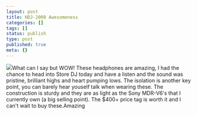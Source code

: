 ```yaml
---
layout: post
title: HDJ-2000 Awesomeness
categories: []
tags: []
status: publish
type: post
published: true
meta: {}
---
```

![](/static/4f331d1f8754c7ec090e554a/50fe1c99e4b01c920a89f452/50fe1c99e4b01c920a89f4b1/1259290260137/iphone-20091126195240-1.jpg/1000w)What can I say but WOW! These headphones are amazing, I had the chance to head into Store DJ today and have a listen and the sound was pristine, brilliant highs and heart pumping lows. The isolation is another key point, you can barely hear youself talk when wearing these. The construction is sturdy and they are as light as the Sony MDR-V6's that I currently own (a big selling point).  The $400+ price tag is worth it and I can't wait to buy these.Amazing
